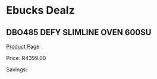 
# Ebucks Dealz
## DBO485 DEFY SLIMLINE OVEN 600SU
[Product Page](https://www.ebucks.com/web/shop/productSelected.do?prodId=1232923276&catId=704989856)

Price: R4399.00

Savings: 


	